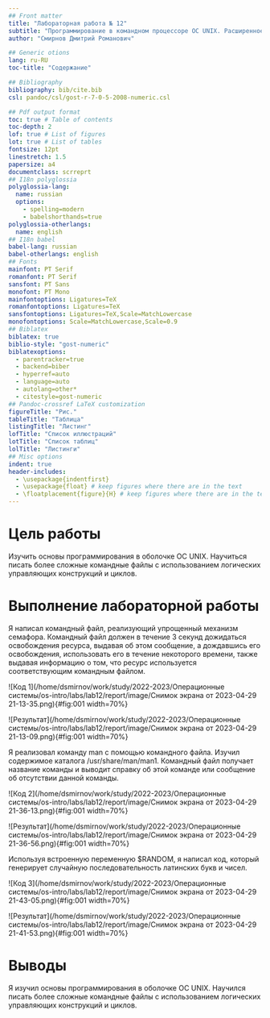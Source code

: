 ```yaml
---
## Front matter
title: "Лабораторная работа № 12"
subtitle: "Программирование в командном процессоре ОС UNIX. Расширенное программирование"
author: "Смирнов Дмитрий Романович"

## Generic otions
lang: ru-RU
toc-title: "Содержание"

## Bibliography
bibliography: bib/cite.bib
csl: pandoc/csl/gost-r-7-0-5-2008-numeric.csl

## Pdf output format
toc: true # Table of contents
toc-depth: 2
lof: true # List of figures
lot: true # List of tables
fontsize: 12pt
linestretch: 1.5
papersize: a4
documentclass: scrreprt
## I18n polyglossia
polyglossia-lang:
  name: russian
  options:
	- spelling=modern
	- babelshorthands=true
polyglossia-otherlangs:
  name: english
## I18n babel
babel-lang: russian
babel-otherlangs: english
## Fonts
mainfont: PT Serif
romanfont: PT Serif
sansfont: PT Sans
monofont: PT Mono
mainfontoptions: Ligatures=TeX
romanfontoptions: Ligatures=TeX
sansfontoptions: Ligatures=TeX,Scale=MatchLowercase
monofontoptions: Scale=MatchLowercase,Scale=0.9
## Biblatex
biblatex: true
biblio-style: "gost-numeric"
biblatexoptions:
  - parentracker=true
  - backend=biber
  - hyperref=auto
  - language=auto
  - autolang=other*
  - citestyle=gost-numeric
## Pandoc-crossref LaTeX customization
figureTitle: "Рис."
tableTitle: "Таблица"
listingTitle: "Листинг"
lofTitle: "Список иллюстраций"
lotTitle: "Список таблиц"
lolTitle: "Листинги"
## Misc options
indent: true
header-includes:
  - \usepackage{indentfirst}
  - \usepackage{float} # keep figures where there are in the text
  - \floatplacement{figure}{H} # keep figures where there are in the text
---
```


# Цель работы

Изучить основы программирования в оболочке ОС UNIX. Научиться писать более сложные командные файлы с использованием логических управляющих конструкций и циклов.

# Выполнение лабораторной работы

Я написал командный файл, реализующий упрощенный механизм семафора. Командный файл должен в течение 3 секунд дожидаться освобождения ресурса, выдавая об этом сообщение, а дождавшись его освобождения, использовать его в течение некоторого времени, также выдавая информацию о том, что ресурс используется соответствующим командным файлом.

![Код 1](/home/dsmirnov/work/study/2022-2023/Операционные системы/os-intro/labs/lab12/report/image/Снимок экрана от 2023-04-29 21-13-35.png){#fig:001 width=70%}

![Результат](/home/dsmirnov/work/study/2022-2023/Операционные системы/os-intro/labs/lab12/report/image/Снимок экрана от 2023-04-29 21-13-09.png){#fig:001 width=70%}

Я реализовал команду man с помощью командного файла. Изучил содержимое каталога /usr/share/man/man1. Командный файл получает название команды и выводит справку об этой команде или сообщение об отсутствии данной команды.

![Код 2](/home/dsmirnov/work/study/2022-2023/Операционные системы/os-intro/labs/lab12/report/image/Снимок экрана от 2023-04-29 21-36-13.png){#fig:001 width=70%}

![Результат](/home/dsmirnov/work/study/2022-2023/Операционные системы/os-intro/labs/lab12/report/image/Снимок экрана от 2023-04-29 21-36-56.png){#fig:001 width=70%}

Используя встроенную переменную $RANDOM, я написал код, который генерирует случайную последовательность латинских букв и чисел.

![Код 3](/home/dsmirnov/work/study/2022-2023/Операционные системы/os-intro/labs/lab12/report/image/Снимок экрана от 2023-04-29 21-43-05.png){#fig:001 width=70%}

![Результат](/home/dsmirnov/work/study/2022-2023/Операционные системы/os-intro/labs/lab12/report/image/Снимок экрана от 2023-04-29 21-41-53.png){#fig:001 width=70%}

# Выводы

Я изучил основы программирования в оболочке ОС UNIX. Научился писать более сложные командные файлы с использованием логических управляющих конструкций и циклов.


